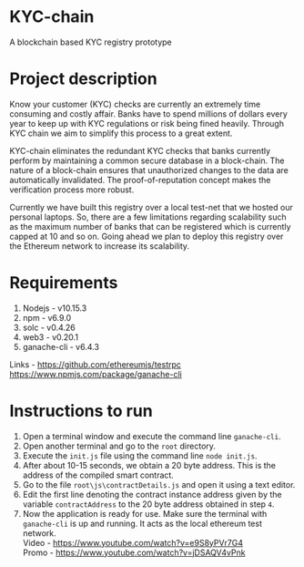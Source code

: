 # KYC-chain
A blockchain based KYC registry prototype
# Project description
Know your customer (KYC) checks are currently an extremely time consuming and costly affair. Banks have to spend millions of dollars every year to keep up with KYC regulations or risk being fined heavily. Through KYC chain we aim to simplify this process to a great extent.

KYC-chain eliminates the redundant KYC checks that banks currently perform by maintaining a common secure database in a block-chain. The nature of a block-chain ensures that unauthorized changes to the data are automatically invalidated. The proof-of-reputation concept makes the verification process more robust.

Currently we have built this registry over a local test-net that we hosted our personal laptops. So, there are a few limitations regarding scalability such as the maximum number of banks that can be registered which is currently capped at 10 and so on. Going ahead we plan to deploy this registry over the Ethereum network to increase its scalability.

# Requirements
1. Nodejs - v10.15.3
2. npm - v6.9.0
3. solc - v0.4.26
4. web3 - v0.20.1
5. ganache-cli - v6.4.3

Links -
https://github.com/ethereumjs/testrpc  
https://www.npmjs.com/package/ganache-cli
# Instructions to run
1. Open a terminal window and execute the command line `ganache-cli`.
2. Open another terminal and go to the `root` directory.
3. Execute the `init.js` file using the command line `node init.js`.
4. After about 10-15 seconds, we obtain a 20 byte address. This is the address of the compiled smart contract.
5. Go to the file `root\js\contractDetails.js` and open it using a text editor.
6. Edit the first line denoting the contract instance address given by the variable `contractAddress` to the 20 byte address obtained in step `4`.
7. Now the application is ready for use. Make sure the terminal with `ganache-cli` is up and running. It acts as the local ethereum test network.  
Video - https://www.youtube.com/watch?v=e9S8yPVr7G4   
Promo - https://www.youtube.com/watch?v=jDSAQV4vPnk

